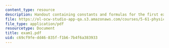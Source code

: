 ```yaml
---
content_type: resource
description: Handout containing constants and formulas for the first exam.
file: https://ol-ocw-studio-app-qa.s3.amazonaws.com/courses/5-61-physical-chemistry-fall-2007/c69cf9fedd46835ff1b67b4f6a383933_exam1.pdf
file_type: application/pdf
resourcetype: Document
title: exam1.pdf
uid: c69cf9fe-dd46-835f-f1b6-7b4f6a383933
---
```


